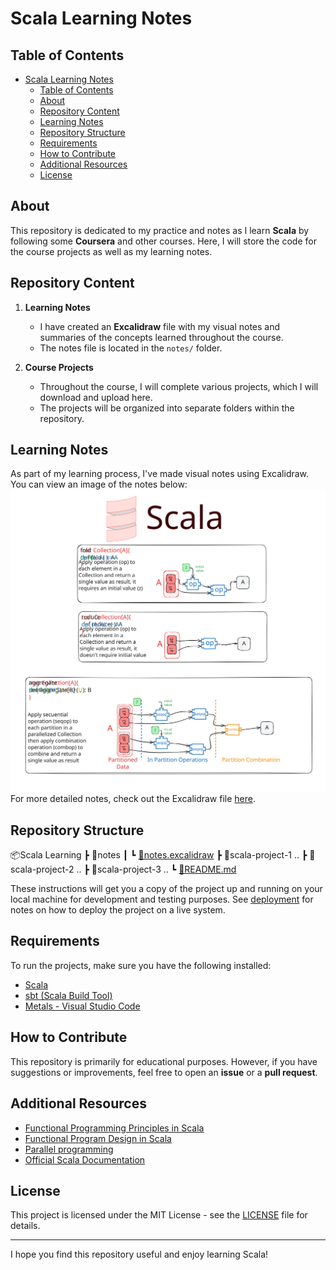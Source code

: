 # Scala Learning Notes

## Table of Contents

- [Scala Learning Notes](#scala-learning-notes)
  - [Table of Contents](#table-of-contents)
  - [About ](#about-)
  - [Repository Content ](#repository-content-)
  - [Learning Notes](#learning-notes)
  - [Repository Structure](#repository-structure)
  - [Requirements](#requirements)
  - [How to Contribute](#how-to-contribute)
  - [Additional Resources](#additional-resources)
  - [License](#license)

## About <a name = "about"></a>

This repository is dedicated to my practice and notes as I learn **Scala** by following some **Coursera** and other courses. Here, I will store the code for the course projects as well as my learning notes.

## Repository Content <a name = "repository_content"></a>

1. **Learning Notes**  
   - I have created an **Excalidraw** file with my visual notes and summaries of the concepts learned throughout the course.
   - The notes file is located in the `notes/` folder.

2. **Course Projects**  
   - Throughout the course, I will complete various projects, which I will download and upload here.
   - The projects will be organized into separate folders within the repository.

## Learning Notes

As part of my learning process, I've made visual notes using Excalidraw. You can view an image of the notes below:
![Learning Notes](notes/notes.svg)
For more detailed notes, check out the Excalidraw file [here](notes/notes.excalidraw).

## Repository Structure

📦Scala Learning
 ┣ 📂notes
 ┃ ┗ [📜notes.excalidraw](notes/notes.excalidraw)
 ┣ 📂scala-project-1 ..
 ┣ 📂scala-project-2 ..
 ┣ 📂scala-project-3 ..
 ┗ [📜README.md](README.md)

These instructions will get you a copy of the project up and running on your local machine for development and testing purposes. See [deployment](#deployment) for notes on how to deploy the project on a live system.

## Requirements

To run the projects, make sure you have the following installed:

- [Scala](https://www.scala-lang.org/download/)
- [sbt (Scala Build Tool)](https://www.scala-sbt.org/download.html)
- [Metals - Visual Studio Code](https://scalameta.org/metals/docs/editors/vscode/)

## How to Contribute

This repository is primarily for educational purposes. However, if you have suggestions or improvements, feel free to open an **issue** or a **pull request**.

## Additional Resources

- [Functional Programming Principles in Scala](https://www.coursera.org/learn/scala-functional-programming/)
- [Functional Program Design in Scala](https://www.coursera.org/learn/scala-functional-program-design)
- [Parallel programming](https://www.coursera.org/learn/scala-parallel-programming/home/week/1)
- [Official Scala Documentation](https://docs.scala-lang.org/)


## License

This project is licensed under the MIT License - see the [LICENSE](LICENSE) file for details.

---

I hope you find this repository useful and enjoy learning Scala!

